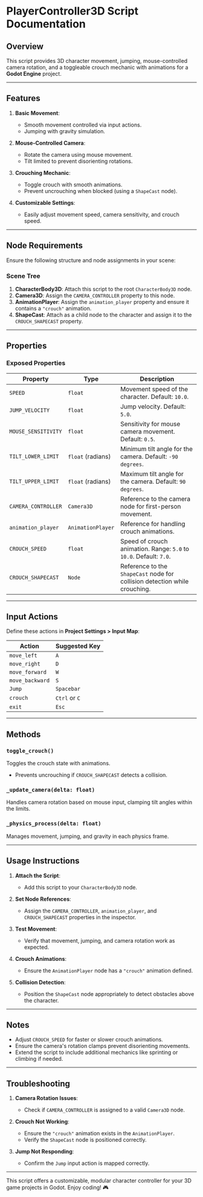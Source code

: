 # PlayerController3D Script Documentation

## Overview

This script provides 3D character movement, jumping, mouse-controlled camera rotation, and a toggleable crouch mechanic with animations for a **Godot Engine** project. 

---

## Features

1. **Basic Movement**:
   - Smooth movement controlled via input actions.
   - Jumping with gravity simulation.

2. **Mouse-Controlled Camera**:
   - Rotate the camera using mouse movement.
   - Tilt limited to prevent disorienting rotations.

3. **Crouching Mechanic**:
   - Toggle crouch with smooth animations.
   - Prevent uncrouching when blocked (using a `ShapeCast` node).

4. **Customizable Settings**:
   - Easily adjust movement speed, camera sensitivity, and crouch speed.

---

## Node Requirements

Ensure the following structure and node assignments in your scene:

### Scene Tree
1. **CharacterBody3D**: Attach this script to the root `CharacterBody3D` node.
2. **Camera3D**: Assign the `CAMERA_CONTROLLER` property to this node.
3. **AnimationPlayer**: Assign the `animation_player` property and ensure it contains a `"crouch"` animation.
4. **ShapeCast**: Attach as a child node to the character and assign it to the `CROUCH_SHAPECAST` property.

---

## Properties

### Exposed Properties
| Property               | Type            | Description                                                                                          |
|------------------------|-----------------|------------------------------------------------------------------------------------------------------|
| `SPEED`                | `float`         | Movement speed of the character. Default: `10.0`.                                                   |
| `JUMP_VELOCITY`        | `float`         | Jump velocity. Default: `5.0`.                                                                      |
| `MOUSE_SENSITIVITY`    | `float`         | Sensitivity for mouse camera movement. Default: `0.5`.                                              |
| `TILT_LOWER_LIMIT`     | `float` (radians)| Minimum tilt angle for the camera. Default: `-90 degrees`.                                          |
| `TILT_UPPER_LIMIT`     | `float` (radians)| Maximum tilt angle for the camera. Default: `90 degrees`.                                           |
| `CAMERA_CONTROLLER`    | `Camera3D`      | Reference to the camera node for first-person movement.                                              |
| `animation_player`     | `AnimationPlayer`| Reference for handling crouch animations.                                                           |
| `CROUCH_SPEED`         | `float`         | Speed of crouch animation. Range: `5.0` to `10.0`. Default: `7.0`.                                   |
| `CROUCH_SHAPECAST`     | `Node`          | Reference to the `ShapeCast` node for collision detection while crouching.                           |

---

## Input Actions

Define these actions in **Project Settings > Input Map**:

| Action          | Suggested Key |
|------------------|---------------|
| `move_left`      | `A`           |
| `move_right`     | `D`           |
| `move_forward`   | `W`           |
| `move_backward`  | `S`           |
| `Jump`           | `Spacebar`    |
| `crouch`         | `Ctrl` or `C` |
| `exit`           | `Esc`         |

---

## Methods

### `toggle_crouch()`
Toggles the crouch state with animations.
- Prevents uncrouching if `CROUCH_SHAPECAST` detects a collision.

### `_update_camera(delta: float)`
Handles camera rotation based on mouse input, clamping tilt angles within the limits.

### `_physics_process(delta: float)`
Manages movement, jumping, and gravity in each physics frame.

---

## Usage Instructions

1. **Attach the Script**:
   - Add this script to your `CharacterBody3D` node.

2. **Set Node References**:
   - Assign the `CAMERA_CONTROLLER`, `animation_player`, and `CROUCH_SHAPECAST` properties in the inspector.

3. **Test Movement**:
   - Verify that movement, jumping, and camera rotation work as expected.

4. **Crouch Animations**:
   - Ensure the `AnimationPlayer` node has a `"crouch"` animation defined.

5. **Collision Detection**:
   - Position the `ShapeCast` node appropriately to detect obstacles above the character.

---

## Notes

- Adjust `CROUCH_SPEED` for faster or slower crouch animations.
- Ensure the camera's rotation clamps prevent disorienting movements.
- Extend the script to include additional mechanics like sprinting or climbing if needed.

---

## Troubleshooting

1. **Camera Rotation Issues**:
   - Check if `CAMERA_CONTROLLER` is assigned to a valid `Camera3D` node.

2. **Crouch Not Working**:
   - Ensure the `"crouch"` animation exists in the `AnimationPlayer`.
   - Verify the `ShapeCast` node is positioned correctly.

3. **Jump Not Responding**:
   - Confirm the `Jump` input action is mapped correctly.

---

This script offers a customizable, modular character controller for your 3D game projects in Godot. Enjoy coding! 🎮
